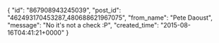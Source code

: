  {
   "id": "867908943245039",
   "post_id": "462493170453287_480688621967075",
   "from_name": "Pete Daoust",
   "message": "No it's not a check :P",
   "created_time": "2015-08-16T04:41:21+0000"
 }
